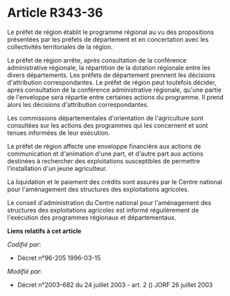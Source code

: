 # Article R343-36

Le préfet de région établit le programme régional au vu des propositions présentées par les préfets de département et en
concertation avec les collectivités territoriales de la région.

Le préfet de région arrête, après consultation de la conférence administrative régionale, la répartition de la dotation
régionale entre les divers départements. Les préfets de département prennent les décisions d'attribution correspondantes. Le
préfet de région peut toutefois décider, après consultation de la conférence administrative régionale, qu'une partie de
l'enveloppe sera répartie entre certaines actions du programme. Il prend alors les décisions d'attribution correspondantes.

Les commissions départementales d'orientation de l'agriculture sont consultées sur les actions des programmes qui les
concernent et sont tenues informées de leur exécution.

Le préfet de région affecte une enveloppe financière aux actions de communication et d'animation d'une part, et d'autre part
aux actions destinées à rechercher des exploitations susceptibles de permettre l'installation d'un jeune agriculteur.

La liquidation et le paiement des crédits sont assurés par le Centre national pour l'aménagement des structures des
exploitations agricoles.

Le conseil d'administration du Centre national pour l'aménagement des structures des exploitations agricoles est informé
régulièrement de l'exécution des programmes régionaux et départementaux.

**Liens relatifs à cet article**

_Codifié par_:

  - Décret n°96-205 1996-03-15

_Modifié par_:

  - Décret n°2003-682 du 24 juillet 2003 - art. 2 () JORF 26 juillet 2003
